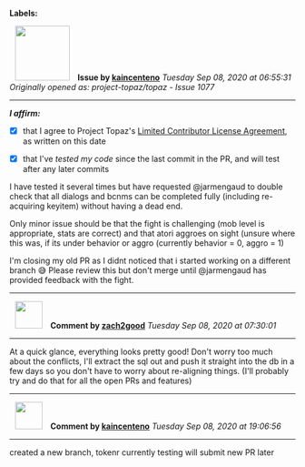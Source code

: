 **Labels:**



<a href="https://github.com/kaincenteno"><img src="https://avatars3.githubusercontent.com/u/26943220?v=4" width="96" height="96" hspace="10"></img></a> **Issue by [kaincenteno](https://github.com/kaincenteno)**
_Tuesday Sep 08, 2020 at 06:55:31_
_Originally opened as: project-topaz/topaz - Issue 1077_

----

<!-- place 'x' mark between square [] brackets to affirm: -->
**_I affirm:_**
- [x] that I agree to Project Topaz's [Limited Contributor License Agreement](http://project-topaz.com/blob/release/CONTRIBUTOR_AGREEMENT.md), as written on this date
- [x] that I've _tested my code_ since the last commit in the PR, and will test after any later commits

I have tested it several times but have requested @jarmengaud  to double check that all dialogs and bcnms can be completed fully (including re-acquiring keyitem) without having a dead end.

Only minor issue should be that the fight is challenging (mob level is appropriate, stats are correct) and that atori aggroes on sight (unsure where this was, if its under behavior or aggro (currently behavior = 0, aggro = 1)

I'm closing my old PR as I didnt noticed that i started working on a different branch :sweat_smile: Please review this but don't merge until @jarmengaud  has provided feedback with the fight.


----
<a href="https://github.com/zach2good"><img src="https://avatars3.githubusercontent.com/u/1389729?v=4" width="48" height="48" hspace="10"></img></a> **Comment by [zach2good](https://github.com/zach2good)**
_Tuesday Sep 08, 2020 at 07:30:01_

----

At a quick glance, everything looks pretty good! Don't worry too much about the conflicts, I'll extract the sql out and push it straight into the db in a few days so you don't have to worry about re-aligning things. (I'll probably try and do that for all the open PRs and features)


----
<a href="https://github.com/kaincenteno"><img src="https://avatars3.githubusercontent.com/u/26943220?v=4" width="48" height="48" hspace="10"></img></a> **Comment by [kaincenteno](https://github.com/kaincenteno)**
_Tuesday Sep 08, 2020 at 19:06:56_

----

created a new branch, tokenr currently testing will submit new PR later
